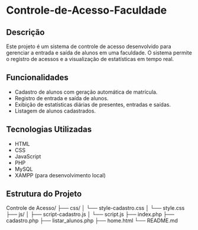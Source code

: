 # Controle-de-Acesso-Faculdade

## Descrição

Este projeto é um sistema de controle de acesso desenvolvido para gerenciar a entrada e saída de alunos em uma faculdade. O sistema permite o registro de acessos e a visualização de estatísticas em tempo real.

## Funcionalidades

- Cadastro de alunos com geração automática de matrícula.
- Registro de entrada e saída de alunos.
- Exibição de estatísticas diárias de presentes, entradas e saídas.
- Listagem de alunos cadastrados.

## Tecnologias Utilizadas

- HTML
- CSS
- JavaScript
- PHP
- MySQL
- XAMPP (para desenvolvimento local)

## Estrutura do Projeto
Controle de Acesso/
├── css/
│   └── style-cadastro.css
│   └── style.css
├── js/
│   ├── script-cadastro.js
│   └── script.js 
├── index.php
├── cadastro.php
├── listar_alunos.php
├── home.html
└── README.md
